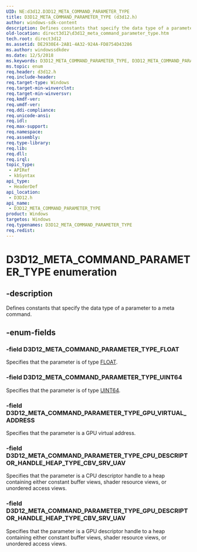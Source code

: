 ```yaml
---
UID: NE:d3d12.D3D12_META_COMMAND_PARAMETER_TYPE
title: D3D12_META_COMMAND_PARAMETER_TYPE (d3d12.h)
author: windows-sdk-content
description: Defines constants that specify the data type of a parameter to a meta command.
old-location: direct3d12\d3d12_meta_command_parameter_type.htm
tech.root: direct3d12
ms.assetid: DE2930E4-2AB1-4A32-924A-FD8754D43286
ms.author: windowssdkdev
ms.date: 12/5/2018
ms.keywords: D3D12_META_COMMAND_PARAMETER_TYPE, D3D12_META_COMMAND_PARAMETER_TYPE enumeration, D3D12_META_COMMAND_PARAMETER_TYPE_CPU_DESCRIPTOR_HANDLE_HEAP_TYPE_CBV_SRV_UAV, D3D12_META_COMMAND_PARAMETER_TYPE_FLOAT, D3D12_META_COMMAND_PARAMETER_TYPE_GPU_DESCRIPTOR_HANDLE_HEAP_TYPE_CBV_SRV_UAV, D3D12_META_COMMAND_PARAMETER_TYPE_GPU_VIRTUAL_ADDRESS, D3D12_META_COMMAND_PARAMETER_TYPE_UINT64, d3d12/D3D12_META_COMMAND_PARAMETER_TYPE, d3d12/D3D12_META_COMMAND_PARAMETER_TYPE_CPU_DESCRIPTOR_HANDLE_HEAP_TYPE_CBV_SRV_UAV, d3d12/D3D12_META_COMMAND_PARAMETER_TYPE_FLOAT, d3d12/D3D12_META_COMMAND_PARAMETER_TYPE_GPU_DESCRIPTOR_HANDLE_HEAP_TYPE_CBV_SRV_UAV, d3d12/D3D12_META_COMMAND_PARAMETER_TYPE_GPU_VIRTUAL_ADDRESS, d3d12/D3D12_META_COMMAND_PARAMETER_TYPE_UINT64, direct3d12.d3d12_meta_command_parameter_type
ms.topic: enum
req.header: d3d12.h
req.include-header: 
req.target-type: Windows
req.target-min-winverclnt: 
req.target-min-winversvr: 
req.kmdf-ver: 
req.umdf-ver: 
req.ddi-compliance: 
req.unicode-ansi: 
req.idl: 
req.max-support: 
req.namespace: 
req.assembly: 
req.type-library: 
req.lib: 
req.dll: 
req.irql: 
topic_type:
 - APIRef
 - kbSyntax
api_type:
 - HeaderDef
api_location:
 - D3D12.h
api_name:
 - D3D12_META_COMMAND_PARAMETER_TYPE
product: Windows
targetos: Windows
req.typenames: D3D12_META_COMMAND_PARAMETER_TYPE
req.redist: 
---
```


# D3D12_META_COMMAND_PARAMETER_TYPE enumeration


## -description


Defines constants that specify the data type of a parameter to a meta command.


## -enum-fields




### -field D3D12_META_COMMAND_PARAMETER_TYPE_FLOAT

Specifies that the parameter is of type <a href="https://msdn.microsoft.com/4553cafc-450e-4493-a4d4-cb6e2f274d46">FLOAT</a>.


### -field D3D12_META_COMMAND_PARAMETER_TYPE_UINT64

Specifies that the parameter is of type <a href="https://msdn.microsoft.com/4553cafc-450e-4493-a4d4-cb6e2f274d46">UINT64</a>.


### -field D3D12_META_COMMAND_PARAMETER_TYPE_GPU_VIRTUAL_ADDRESS

Specifies that the parameter is a GPU virtual address.


### -field D3D12_META_COMMAND_PARAMETER_TYPE_CPU_DESCRIPTOR_HANDLE_HEAP_TYPE_CBV_SRV_UAV

Specifies that the parameter is a CPU descriptor handle to a heap containing either constant buffer views, shader resource views, or unordered access views.


### -field D3D12_META_COMMAND_PARAMETER_TYPE_GPU_DESCRIPTOR_HANDLE_HEAP_TYPE_CBV_SRV_UAV

Specifies that the parameter is a GPU descriptor handle to a heap containing either constant buffer views, shader resource views, or unordered access views.

